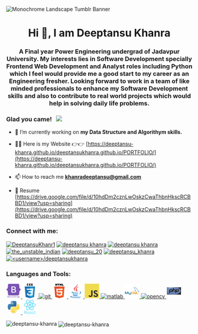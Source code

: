 
![Monochrome Landscape Tumblr Banner](https://user-images.githubusercontent.com/70432589/136583985-8a838bdd-5b23-4ace-aa5e-e823277076cf.png)



<h1 align="center">Hi 👋, I am Deeptansu Khanra</h1>
<h3 align="center">A Final year Power Engineering undergrad of Jadavpur University. My interests lies in Software Development 
  specially Frontend Web Development and Analyst roles including Python which I feel would provide me a good start to my career as
  an Engineering fresher. 
  Looking forward to work in a team of like minded professionals to enhance my Software Development
  skills and also to contribute to real world projects which would help in solving daily life problems.</h3>

### Glad you came! &nbsp; ![](https://visitor-badge.glitch.me/badge?page_id=Deeptansu-Khanra.Deeptansu-Khanra)

- 🔭 I’m currently working on **my Data Structure and Algorithym skills.**

- 👨‍💻 Here is my Website 👉👉 [https://deeptansu-khanra.github.io/deeptansukhanra.github.io/PORTFOLIO/](https://deeptansu-khanra.github.io/deeptansukhanra.github.io/PORTFOLIO/)

- 📫 How to reach me **khanradeeptansu@gmail.com**

- 📄 Resume [https://drive.google.com/file/d/10hdDm2cznLwOskzCwaThbnHkscRCBBD1/view?usp=sharing](https://drive.google.com/file/d/10hdDm2cznLwOskzCwaThbnHkscRCBBD1/view?usp=sharing)

<h3 align="left">Connect with me:</h3>
<p align="left">
<a href="https://twitter.com/deeptansukhanra1" target="blank"><img align="center" src="https://raw.githubusercontent.com/rahuldkjain/github-profile-readme-generator/master/src/images/icons/Social/twitter.svg" alt="DeeptansuKhanr1" height="30" width="40" /></a>
<a href="https://linkedin.com/in/deeptansu khanra" target="blank"><img align="center" src="https://raw.githubusercontent.com/rahuldkjain/github-profile-readme-generator/master/src/images/icons/Social/linked-in-alt.svg" alt="deeptansu khanra" height="30" width="40" /></a>
<a href="https://fb.com/deeptansu khanra" target="blank"><img align="center" src="https://raw.githubusercontent.com/rahuldkjain/github-profile-readme-generator/master/src/images/icons/Social/facebook.svg" alt="deeptansu khanra" height="30" width="40" /></a>
<a href="https://instagram.com/the_unstable_indian" target="blank"><img align="center" src="https://raw.githubusercontent.com/rahuldkjain/github-profile-readme-generator/master/src/images/icons/Social/instagram.svg" alt="the_unstable_indian" height="30" width="40" /></a>
<a href="https://www.codechef.com/users/deeptansu_20" target="blank"><img align="center" src="https://cdn.jsdelivr.net/npm/simple-icons@3.1.0/icons/codechef.svg" alt="deeptansu_20" height="30" width="40" /></a>
<a href="https://www.hackerrank.com/deeptansu_khanra" target="blank"><img align="center" src="https://raw.githubusercontent.com/rahuldkjain/github-profile-readme-generator/master/src/images/icons/Social/hackerrank.svg" alt="deeptansu_khanra" height="30" width="40" /></a>
<a href="https://auth.geeksforgeeks.org/user/<username>/deeptansukhanra" target="blank"><img align="center" src="https://raw.githubusercontent.com/rahuldkjain/github-profile-readme-generator/master/src/images/icons/Social/geeks-for-geeks.svg" alt="<username>/deeptansukhanra" height="30" width="40" /></a>
</p>

<h3 align="left">Languages and Tools:</h3>
<p align="left"> <a href="https://getbootstrap.com" target="_blank"> <img src="https://raw.githubusercontent.com/devicons/devicon/master/icons/bootstrap/bootstrap-plain-wordmark.svg" alt="bootstrap" width="40" height="40"/> </a> <a href="https://www.w3schools.com/css/" target="_blank"> <img src="https://raw.githubusercontent.com/devicons/devicon/master/icons/css3/css3-original-wordmark.svg" alt="css3" width="40" height="40"/> </a> <a href="https://git-scm.com/" target="_blank"> <img src="https://www.vectorlogo.zone/logos/git-scm/git-scm-icon.svg" alt="git" width="40" height="40"/> </a> <a href="https://www.w3.org/html/" target="_blank"> <img src="https://raw.githubusercontent.com/devicons/devicon/master/icons/html5/html5-original-wordmark.svg" alt="html5" width="40" height="40"/> </a> <a href="https://www.java.com" target="_blank"> <img src="https://raw.githubusercontent.com/devicons/devicon/master/icons/java/java-original.svg" alt="java" width="40" height="40"/> </a> <a href="https://developer.mozilla.org/en-US/docs/Web/JavaScript" target="_blank"> <img src="https://raw.githubusercontent.com/devicons/devicon/master/icons/javascript/javascript-original.svg" alt="javascript" width="40" height="40"/> </a> <a href="https://www.mathworks.com/" target="_blank"> <img src="https://upload.wikimedia.org/wikipedia/commons/2/21/Matlab_Logo.png" alt="matlab" width="40" height="40"/> </a> <a href="https://www.mysql.com/" target="_blank"> <img src="https://raw.githubusercontent.com/devicons/devicon/master/icons/mysql/mysql-original-wordmark.svg" alt="mysql" width="40" height="40"/> </a> <a href="https://opencv.org/" target="_blank"> <img src="https://www.vectorlogo.zone/logos/opencv/opencv-icon.svg" alt="opencv" width="40" height="40"/> </a> <a href="https://www.php.net" target="_blank"> <img src="https://raw.githubusercontent.com/devicons/devicon/master/icons/php/php-original.svg" alt="php" width="40" height="40"/> </a> <a href="https://www.python.org" target="_blank"> <img src="https://raw.githubusercontent.com/devicons/devicon/master/icons/python/python-original.svg" alt="python" width="40" height="40"/> </a> <a href="https://reactjs.org/" target="_blank"> <img src="https://raw.githubusercontent.com/devicons/devicon/master/icons/react/react-original-wordmark.svg" alt="react" width="40" height="40"/> </a> </p>

<p><img align="left" src="https://github-readme-stats.vercel.app/api/top-langs?username=deeptansu-khanra&show_icons=true&locale=en&layout=compact" alt="deeptansu-khanra" /></p>

<p>&nbsp;<img align="center" src="https://github-readme-stats.vercel.app/api?username=deeptansu-khanra&show_icons=true&locale=en" alt="deeptansu-khanra" /></p>

